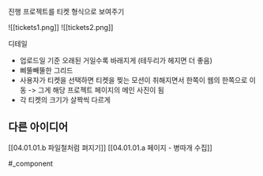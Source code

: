진행 프로젝트를 티켓 형식으로 보여주기

![[tickets1.png]]
![[tickets2.png]]


디테일
- 업로드일 기준 오래된 거일수록 바래지게 (테두리가 헤지면 더 좋음)
- 삐뚤빼뚤한 그리드
- 사용자가 티켓을 선택하면 티켓을 찢는 모션이 취해지면서 한쪽이 웹의 한쪽으로 이동 -> 그게 해당 프로젝트 페이지의 메인 사진이 됨
- 각 티켓의 크기가 살짝씩 다르게

## 다른 아이디어
[[04.01.01.b 파일철처럼 펴지기]]
[[04.01.01.a 페이지 - 병따개 수집]]

#_component